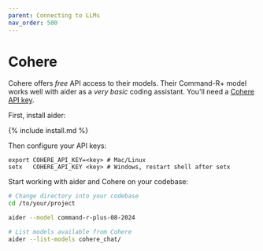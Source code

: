 ```yaml
---
parent: Connecting to LLMs
nav_order: 500
---
```


# Cohere

Cohere offers *free* API access to their models.
Their Command-R+ model works well with aider
as a *very basic* coding assistant.
You'll need a [Cohere API key](https://dashboard.cohere.com/welcome/login).

First, install aider:

{% include install.md %}

Then configure your API keys:

```
export COHERE_API_KEY=<key> # Mac/Linux
setx   COHERE_API_KEY <key> # Windows, restart shell after setx
```

Start working with aider and Cohere on your codebase:

```bash
# Change directory into your codebase
cd /to/your/project

aider --model command-r-plus-08-2024

# List models available from Cohere
aider --list-models cohere_chat/
```
